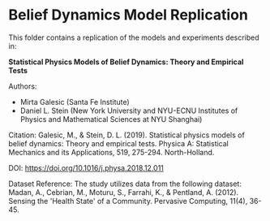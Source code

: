 # Belief Dynamics Model Replication

This folder contains a replication of the models and experiments described in:

**Statistical Physics Models of Belief Dynamics: Theory and Empirical Tests**

Authors:
- Mirta Galesic (Santa Fe Institute)
- Daniel L. Stein (New York University and NYU-ECNU Institutes of Physics and Mathematical Sciences at NYU Shanghai)

Citation:
Galesic, M., & Stein, D. L. (2019). Statistical physics models of belief dynamics: Theory and empirical tests. Physica A: Statistical Mechanics and its Applications, 519, 275-294. North-Holland.

DOI: https://doi.org/10.1016/j.physa.2018.12.011

Dataset Reference:
The study utilizes data from the following dataset:
Madan, A., Cebrian, M., Moturu, S., Farrahi, K., & Pentland, A. (2012). Sensing the 'Health State' of a Community. Pervasive Computing, 11(4), 36-45.